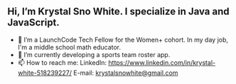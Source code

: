 ## Hi, I’m Krystal Sno White. I specialize in Java and JavaScript.
- 👀 I’m a LaunchCode Tech Fellow for the Women+ cohort. In my day job, I'm a middle school math educator.
- 🌱 I’m currently developing a sports team roster app. 
- 📫 How to reach me: LinkedIn: https://www.linkedin.com/in/krystal-white-518239227/  E-mail: krystalsnowhite@gmail.com
